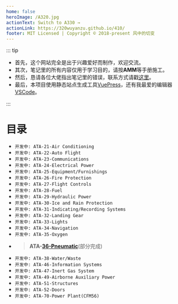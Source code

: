 ```yaml
---
home: false
heroImage: /A320.jpg
actionText: Switch to A330 →
actionLink: https://320wuyanzu.github.io/410/
footer: MIT Licensed | Copyright © 2018-present 风中的切变
---
```


::: tip

- 首先，这个网站完全是出于兴趣爱好而制作，欢迎交流。  
- 其次，笔记里的所有内容仅用于学习目的，请按**AMM**等手册施工。  
- 然后，恳请各位大佬指出笔记里的错误，联系方式请戳[这里](https://320wuyanzu.github.io)。  
- 最后，本项目使用静态站点生成工具[VuePress](https://vuepress.vuejs.org/)，还有我最爱的编辑器[VSCode](https://code.visualstudio.com/)。  

:::

# 目录

- `开发中: ATA-21-Air Conditioning`
- `开发中: ATA-22-Auto Flight`
- `开发中: ATA-23-Communications`
- `开发中: ATA-24-Electrical Power`
- `开发中: ATA-25-Equipment/Furnishings`
- `开发中: ATA-26-Fire Protection`
- `开发中: ATA-27-Flight Controls`
- `开发中: ATA-28-Fuel`
- `开发中: ATA-29-Hydraulic Power`
- `开发中: ATA-30-Ice and Rain Protection`
- `开发中: ATA-31-Indicating/Recording Systems`
- `开发中: ATA-32-Landing Gear`
- `开发中: ATA-33-Lights`
- `开发中: ATA-34-Navigation`
- `开发中: ATA-35-Oxygen`
- > **ATA-**[**36-Pneumatic**](/ATA36/)(部分完成)
- `开发中: ATA-38-Water/Waste`
- `开发中: ATA-46-Information Systems`
- `开发中: ATA-47-Inert Gas System`
- `开发中: ATA-49-Airborne Auxiliary Power`
- `开发中: ATA-51-Structures`
- `开发中: ATA-52-Doors`
- `开发中: ATA-70-Power Plant(CFM56)`